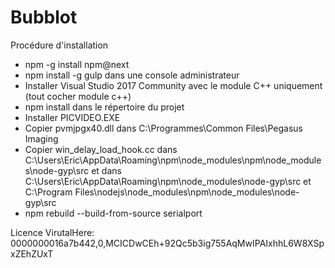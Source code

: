 # Bubblot

Procédure d'installation
- npm -g install npm@next
- npm install -g gulp dans une console administrateur
- Installer Visual Studio 2017 Community avec le module C++ uniquement (tout cocher module c++)
- npm install dans le répertoire du projet
- Installer PICVIDEO.EXE
- Copier pvmjpgx40.dll dans C:\Programmes\Common Files\Pegasus Imaging
- Copier win_delay_load_hook.cc dans C:\Users\Eric\AppData\Roaming\npm\node_modules\npm\node_modules\node-gyp\src
 et dans C:\Users\Eric\AppData\Roaming\npm\node_modules\node-gyp\src et C:\Program Files\nodejs\node_modules\npm\node_modules\node-gyp\src
- npm rebuild --build-from-source serialport


 Licence VirutalHere: 0000000016a7b442,0,MCICDwCEh+92Qc5b3ig755AqMwIPAIxhhL6W8XSpxZEhZUxT
